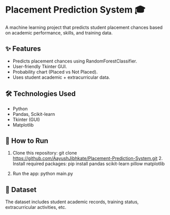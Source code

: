 # Placement Prediction System 🎓

A machine learning project that predicts student placement chances based on academic performance, skills, and training data.  

## ✨ Features
- Predicts placement chances using RandomForestClassifier.
- User-friendly Tkinter GUI.
- Probability chart (Placed vs Not Placed).
- Uses student academic + extracurricular data.

## 🛠️ Technologies Used
- Python
- Pandas, Scikit-learn
- Tkinter (GUI)
- Matplotlib

## 🚀 How to Run
1. Clone this repository:
   git clone https://github.com/AayushJibhkate/Placement-Prediction-System.git 2. Install required packages:
   pip install pandas scikit-learn pillow matplotlib

3. Run the app:
   python main.py

## 📂 Dataset
The dataset includes student academic records, training status, extracurricular activities, etc.

